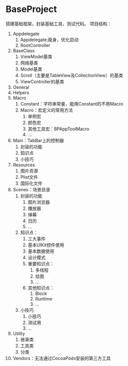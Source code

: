 # BaseProject
搭建基础框架，封装基础工具，测试代码。
项目结构：
1. Appdelegate
    1. Appdelegate:瘦身，优化启动
    2. RootController
2. BaseClass
    1. ViewModel基类
    2. 网络基类
    3. Model基类
    4. Scroll（主要是TableView及CollectionView）的基类
    5. ViewController的基类
3. General
4. Helpers
5. Macro
    1. Constant：字符串常量，能用Constant的不用Macro
    2. Macro：宏定义的常用方法
        1. 单例宏
        2. 颜色宏
        3. 其他工具宏：BPAppToolMacro
        4. ...
6. Main：TabBar上的控制器
    1. 封装的功能
    2. 知识点
    3. 小技巧
7. Resources
    1. 图片资源
    2. Plist文件
    3. 国际化文件
8. Scenes：场景目录
    1. 封装的功能
        1. 图片浏览器
        2. 播放器
        3. 弹幕
        4. 日历
        5. ...
    2. 知识点：
        1. 三大事件
        2. 基本UIKit控件使用
        3. 基本数据使用
        4. 设计模式
        5. 重要知识点：
            1. 多线程
            2. 绘图
            3. ...
        6. 其他知识点：
            1. Block
            2. Runtime
            3. ...
    3. 小技巧
        1. 小技巧
        2. 测试用
        3. ...
10. Utility
    1. 继承类
    2. 工具类
    3. 分类
11. Vendors：无法通过CocoaPods安装的第三方工具
